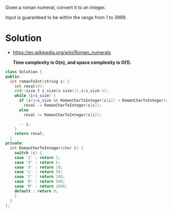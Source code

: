 Given a roman numeral, convert it to an integer.

Input is guaranteed to be within the range from 1 to 3999.

# Solution

* https://en.wikipedia.org/wiki/Roman_numerals

  __Time complexity is O(n), and space complexity is O(1).__
  
```cpp
class Solution {
public:
  int romanToInt(string s) {
    int reval(0);
    std::size_t s_size(s.size()),i(s_size-1);
    while (i<s_size) {
      if (i+1<s_size && RomanCharToInteger(s[i]) < RomanCharToInteger(s[i+1]))
        reval -= RomanCharToInteger(s[i]);
      else
        reval += RomanCharToInteger(s[i]);

      -- i;
    }
    return reval;
  }
private:
  int RomanCharToInteger(char c) {
    switch (c) {
    case 'I' : return 1;
    case 'V' : return 5;
    case 'X' : return 10;
    case 'L' : return 50;
    case 'C' : return 100;
    case 'D' : return 500;
    case 'M' : return 1000;
    default : return 0;
    }
  }
};
```
